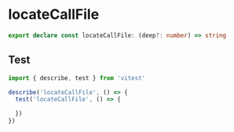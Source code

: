# locateCallFile
```ts
export declare const locateCallFile: (deep?: number) => string

```

## Test
```ts
import { describe, test } from 'vitest'

describe('locateCallFile', () => {
  test('locateCallFile', () => {

  })
})
```
